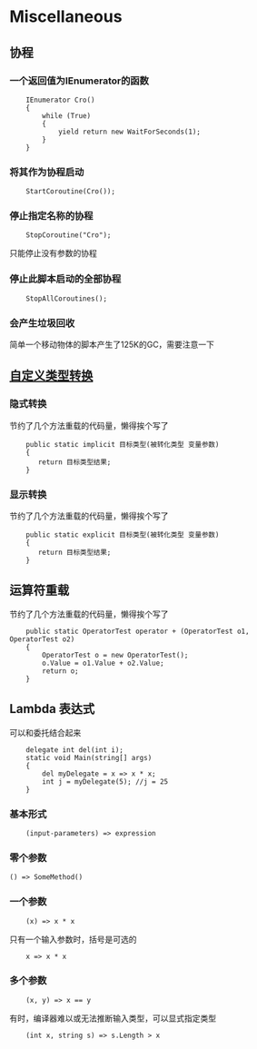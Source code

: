 # Miscellaneous

## 协程

### 一个返回值为IEnumerator的函数
```
    IEnumerator Cro()
    {
        while (True)
        {
            yield return new WaitForSeconds(1);
        }
    }

```

### 将其作为协程启动
```
    StartCoroutine(Cro());
```

### 停止指定名称的协程
```
    StopCoroutine("Cro");
```
只能停止没有参数的协程

### 停止此脚本启动的全部协程
```
    StopAllCoroutines();
```

### 会产生垃圾回收
简单一个移动物体的脚本产生了125K的GC，需要注意一下

## [自定义类型转换](https://www.cnblogs.com/madkex/archive/2012/05/29/2523977.html)

### 隐式转换
节约了几个方法重载的代码量，懒得挨个写了
```
    public static implicit 目标类型(被转化类型 变量参数)
    {
       return 目标类型结果;
    }
```

### 显示转换
节约了几个方法重载的代码量，懒得挨个写了
```
    public static explicit 目标类型(被转化类型 变量参数)
    {
       return 目标类型结果;
    }
```

## 运算符重载
节约了几个方法重载的代码量，懒得挨个写了
```
    public static OperatorTest operator + (OperatorTest o1, OperatorTest o2)  
    {
        OperatorTest o = new OperatorTest();
        o.Value = o1.Value + o2.Value;
        return o;
    }
```

## Lambda 表达式
可以和委托结合起来
```
    delegate int del(int i);  
    static void Main(string[] args)  
    {  
        del myDelegate = x => x * x;  
        int j = myDelegate(5); //j = 25  
    }
```

### 基本形式
```
    (input-parameters) => expression
```

### 零个参数
```
() => SomeMethod()
```

### 一个参数
```
    (x) => x * x
```

只有一个输入参数时，括号是可选的
```
    x => x * x
```

### 多个参数
```
    (x, y) => x == y
```

有时，编译器难以或无法推断输入类型，可以显式指定类型
```
    (int x, string s) => s.Length > x
```